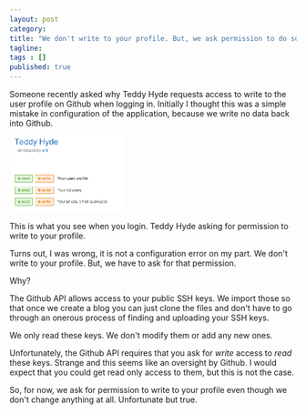 ```yaml
---
layout: post 
category: 
title: "We don't write to your profile. But, we ask permission to do so"
tagline: 
tags : [] 
published: true
---
```


Someone recently asked why Teddy Hyde requests access to write to the user profile on Github when logging in. Initially I thought this was a simple mistake in configuration of the application, because we write no data back into Github. 

![/assets/images/2013-10-07-09-41-32-image-resized.png](/assets/images/2013-10-07-09-41-32-image-resized.png)

This is what you see when you login. Teddy Hyde asking for permission to write to your profile.

Turns out, I was wrong, it is not a configuration error on my part. We don't write to your profile. But, we have to ask for that permission.

Why?

The Github API allows access to your public SSH keys. We import those so that once we create a blog you can just clone the files and don't have to go through an onerous process of finding and uploading your SSH keys.

We only read these keys. We don't modify them or add any new ones. 

Unfortunately, the Github API requires that you ask for *write* access to *read* these keys. Strange and this seems like an oversight by Github. I would expect that you could get read only access to them, but this is not the case.

So, for now, we ask for permission to write to your profile even though we don't change anything at all. Unfortunate but true.
